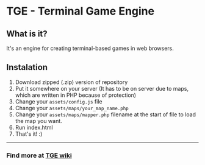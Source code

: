 # TGE - Terminal Game Engine

## What is it?
It's an engine for creating terminal-based games in web browsers.

## Instalation
1. Download zipped (.zip) version of repository
2. Put it somewhere on your server (It has to be on server due to maps, which are written in PHP because of protection)
3. Change your `assets/config.js` file
4. Change your `assets/maps/your_map_name.php`
5. Change your `assets/maps/mapper.php` filename at the start of file to load the map you want.
6. Run index.html
7. That's it! :)

---

### Find more at [TGE wiki](../../wiki)

